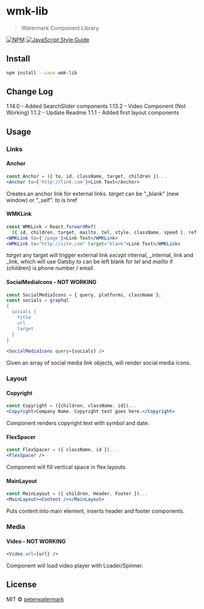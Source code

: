 # wmk-lib

> Watermark Component Library

[![NPM](https://img.shields.io/npm/v/wmk-lib.svg)](https://www.npmjs.com/package/wmk-lib) [![JavaScript Style Guide](https://img.shields.io/badge/code_style-standard-brightgreen.svg)](https://standardjs.com)

## Install

```bash
npm install --save wmk-lib
```

## Change Log
  1.14.0 - Added SearchSlider components
  1.13.2 - Video Component (Not Working)
  1.1.2 - Update Readme
  1.1.1 - Added first layout components

## Usage

### Links

#### Anchor

```jsx
const Anchor = ({ to, id, className, target, children })...
<Anchor to={'http://link.com'}>Link Text</Anchor>
```

Creates an anchor link for external links.
*target* can be "\_blank" (new window) or "\_self".
*to* is href

#### WMKLink

```jsx
const WMKLink = React.forwardRef(
  ({ id, children, target, mailto, tel, style, className, speed }, ref)...
<WMKLink to={'/page'}>Link Text</WMKLink>
<WMKLink to="http://site.com" target="blank">Link Text</WMKLink>
```
*target* any target will trigger external link _except_ internal, \_internal, link and \_link, which will use Gatsby <Link>
*to* can be left blank for *tel* and *mailto* if {children} is phone number / email.

#### SocialMediaIcons - NOT WORKING

```jsx
const SocialMediaIcons = { query, platforms, className };
const socials = graphql`
{ 
  socials {
    title
    url
    target
  }
}
`
<SocialMediaIcons query={socials} />
```

Given an array of social media link objects, 
will render social media icons.

### Layout

#### Copyright
```jsx
const Copyright = ({children, className, id})...
<Copyright>Company Name. Copyright text goes here.</Copyright>
```

Component renders copyright text with symbol and date.

#### FlexSpacer
```jsx
const FlexSpacer = ({ className, id })...
<FlexSpacer />
```
Component will fill vertical space in flex layouts.

#### MainLayout
```jsx
const MainLayout = ({ children, Header, Footer })...
<MainLayout><Content /></MainLayout>
```
Puts content into main element, 
inserts header and footer components.

### Media

#### Video - NOT WORKING
```jsx
<Video url={url} />
```
Component will load video player with Loader/Spinner.

## License

MIT © [peterwatermark](https://github.com/peterwatermark)
